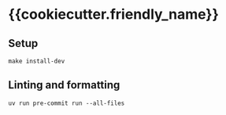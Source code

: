# {{cookiecutter.friendly_name}}

## Setup

`make install-dev`

## Linting and formatting

`uv run pre-commit run --all-files`
